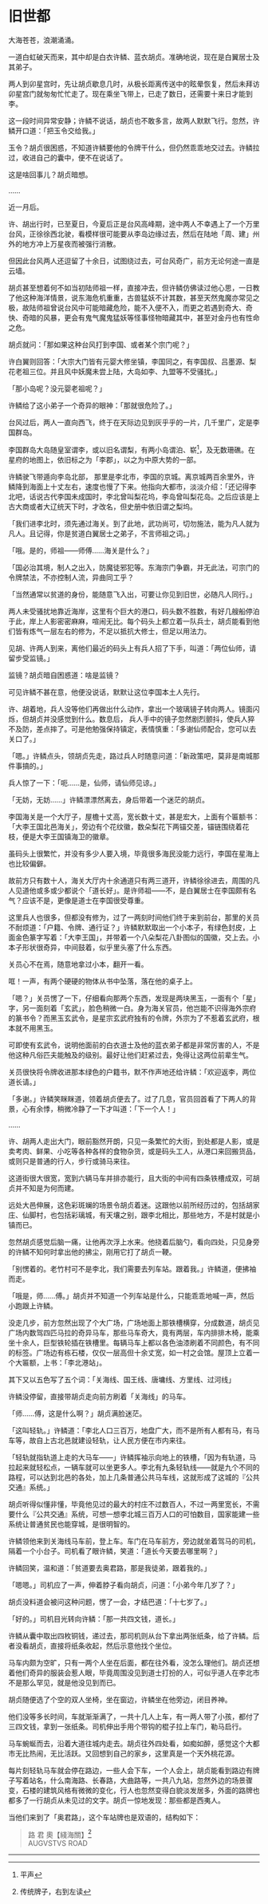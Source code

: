 
# 旧世都

大海苍苍，浪潮涌涌。

一道白虹破天而来，其中却是白衣许鳞、蓝衣胡贞。准确地说，现在是白翼居士及其弟子。

两人到卯星宫时，先让胡贞歇息几时，从极长距离传送中的眩晕恢复，然后未拜访卯星宫门就匆匆忙忙走了。现在乘坐飞带上，已走了数日，还需要十来日才能到李。

这一段时间异常安静；许鳞不说话，胡贞也不敢多言，故两人默默飞行。忽然，许鳞开口道：「把玉令交给我。」

玉令？胡贞很困惑，不知道许鳞要他的令牌干什么，但仍然乖乖地交过去。许鳞拉过，收进自己的囊中，便不在说话了。

这是啥回事儿？胡贞暗想。

……

近一月后。

许、胡出行时，已至夏日，今夏后正是台风高峰期，途中两人不幸遇上了一个万里台风，正徐徐西北驶，看模样很可能要从李岛边缘过去，然后在陆地「周、建」州外的地方冲上万星夜而被强行消散。

但因此台风两人还逗留了十余日，试图绕过去，可台风奇广，前方无论何途一直是云墙。

胡贞甚至想着何不如当初陆师祖一样，直接冲去，但许鳞仿佛读过他心思，一日教了他这种海洋情景，说东海危机重重，古兽猛妖不计其数，甚至天然鬼魔亦常见之极，故陆师祖曾说台风中可能暗藏危险，能不入便不入，而更之若遇到奇大、奇快、奇暗的风暴，更会有鬼气魔鬼猛妖等怪事怪物暗藏其中，甚至对金丹也有性命之危。

胡贞就问：「那如果这种台风打到李国、或者某个宗门呢？」

许白翼则回答：「大宗大门皆有元婴大修坐镇，李国同之，有李国叔、吕墨源、梨花老祖三位。并且风中妖魔未尝上陆，大岛如李、九盟等不受骚扰。」

「那小岛呢？没元婴老祖呢？」

许鳞给了这小弟子一个奇异的眼神：「那就很危险了。」

台风过后，两人一直向西飞，终于在天际边见到灰乎乎的一片，几千里广，定是李国群岛。

李国群岛大岛随皇室谓李，或以旧名谓梨，有两小岛谓泊、崭[^1]，及无数珊礁。在星府的地图上，依旧标之为「李郡」，以之为中原大势的一部。

许鳞驶飞带遁向李岛北部， 那里是李北市，李国的京城。离京城两百余里外，许鳞降到海面上十丈左右，速度也慢了下来。他指向大都市，淡淡介绍：「还记得李北吧，话说古代李国未成国时，李北曾叫梨花坞，李岛曾叫梨花岛。之后应该是上古大商或者大辽统天下时，才改名，但史册中依旧谓之梨坞。

「我们进李北时，须先通过海关。到了此地，武功尚可，切勿施法，能为凡人就为凡人。且记得，你是贫道白翼居士之弟子，不言师祖之词。」

「哦。是的，师祖——师傅……海关是什么？」

「国必治其境，制人之出入，防魔徒邪犯等。东海宗门争霸，并无此法，可宗门的令牌禁法，不亦控制人流，异曲同工乎？

「当然通常以贫道的身份，能随意飞入出，可要让你见到旧世，必随凡人同行。」

两人未受骚扰地靠近海岸，这里有个巨大的港口，码头数不胜数，有好几艘船停泊于此，岸上人影密密麻麻，喧闹无比。每个码头上都立着一队兵士，胡贞能看到他们皆有炼气一层左右的修为，不足以抵抗大修士，但足以用法力。

见胡、许两人到来，离他们最近的码头上有兵人招了下手，叫道：「两位仙师，请留步受监镜。」

监镜？胡贞暗自困惑道：啥是监镜？

可见许鳞不甚在意，他便没说话，默默让这位李国本土人先行。

许、胡着地，兵人没等他们再做出什么动作，拿出一个玻璃镜子转向两人。镜面闪烁，但胡贞并没感觉到什么。数息后， 兵人手中的镜子忽然剧烈颤抖，使兵人猝不及防，差点摔了。可是他勉强保持镇定，表情慎重：「多谢仙师配合，您可以去关口了。」

「嗯。」许鳞点头，领胡贞先走，路过兵人时随意问道：「新政策吧，莫非是南城那件事搞的。」

兵人惊了一下：「呃……是，仙师，请仙师见谅。」

「无妨，无妨……」许鳞漂漂然离去，身后带着一个迷茫的胡贞。

李国海关是一个大厅子，屋檐十丈高，宽长数十丈，甚是宏大，上面有个匾额书：「大李王国北邑海关」，旁边有个花纹徽，数朵梨花下两锚交差，锚链围绕着花枝，便是大李王国镇海卫的徽章。

虽码头上很繁忙，并没有多少人要入境，毕竟很多海民没能力远行，李国在星海上也比较偏僻。

故前方只有数十人，海关大厅内十余通道只有两三道开，许鳞徐徐进去，周围的凡人见道他或多或少都说个「道长好」。是许师祖——不，是白翼居士在李国颇有名气？应该不是，更像是道士在李国很受尊重。

这里兵人也很多，但都没有修为，过了一两刻时间他们终于来到前台，那里的关员不耐烦道：「户籍、令牌、通行证？」许鳞默默取出一个小本子，有绿色封皮，上面金色篆字写着：「大李王国」，并带着一个八朵梨花八卦图似的国徽，交上去。小本子形状很奇异，中间鼓着，似乎里头塞了什么东西。

关员心不在焉，随意地拿过小本，翻开一看。

哐！一声，有两个硬硬的物体从书中坠落，落在他的桌子上。

「嗯？」关员愣了一下，仔细看向那两个东西，发现是两块黑玉，一面有个「星」字，另一面刻着「玄武」，脸色稍微一白。身为海关官员，他岂能不识得海外宗府的篆书令？而黑玉玄武令，是星宗玄武府独有的令牌，外宗为了不惹着玄武府，根本就不用黑玉。

可即使有玄武令，说明他面前的白衣道士及他的蓝衣弟子都是非常厉害的人，不是他这种凡俗匹夫能触及的级别。最好让他们赶紧过去，免得让这两位前辈生气。

关员很快将令牌收进那本绿色的户籍书，默不作声地还给许鳞：「欢迎返李，两位道长请。」

「多谢。」许鳞笑眯眯道，领着胡贞便去了。过了几息，官员回首看了下两人的背景，心有余悸，稍微冷静了一下才叫道：「下一个人！」

……

许、胡两人走出大门，眼前豁然开朗，只见一条繁忙的大街，到处都是人影，或是卖考肉、鲜果、小吃等各种各样的食物杂货，或是码头工人，从港口来回搬货品，或则只是普通的行人，步行或骑马来往。

这道街很大很宽，宽到六辆马车并排亦能行，且大街的中间有四条铁槽成双，可胡贞并不知是为何而建。

远处大邑伸展，这色彩斑斓的场景令胡贞着迷。这跟他以前所经历过的，包括胡家庄、仙脚村，也包括彩璃城，有天壤之别，跟李北相比，那些地方，不是村就是小镇而已。

忽然胡贞感觉后脑一痛，让他再次浮上水来。他挠着后脑勺，看向四处，只见身旁的许鳞不知何时拿出他的拂尘，刚用它打了胡贞一鞕。

「别愣着的。老竹村可不是李北，我们需要去列车站。跟着我。」许鳞道，便拂袖而走。

「哦是，师……傅。」胡贞并不知道一个列车站是什么，只能乖乖地喊一声，然后小跑跟上许鳞。

没走几步，前方忽然出现了个大广场，广场地面上那铁槽横穿，分成数道，胡贞见广场内数驾四匹马拉的奇异马车，那些马车奇大，竟有两层，车内排排木椅，能乘坐十余人，巨型铁轮插在铁槽里。每辆马车上都以各色油漆刷着不同颜色，有不同的标签。广场边有栋石楼，仅仅一层高但十余丈宽，如一村之会馆。屋顶上立着一个大匾额，上书：「李北港站」。

其下又以五色写了五个词：「关海线、国王线、唐墉线、方里线、过河线」

许鳞没停留，直接带胡贞走向前方刷着「关海线」的马车。

「师……傅，这是什么啊？」胡贞满脸迷茫。

「这叫轻轨。」许鳞道：「李北人口三百万，地盘广大，而不是所有人都有马，有马车等，故自上古北邑就建设轻轨，让人民方便在市内来往。

「轻轨就指轨道上走的大马车——」许鳞挥袖示向地上的铁槽，「因为有轨道，马拉起来就轻松点，一辆车就可以坐更多人。李北有九条轻轨线——就是九个不同的路程，可以达到北邑的各处，加上几条普通公共马车线，这就形成了这城的『公共交通』系统。」

胡贞听得似懂非懂，毕竟他见过的最大的村庄不过数百人，不过一两里宽长，不需要什么『公共交通』系统，可想一想李北城三百万人口的可怕数目，国家能建一些系统让普通贫民也能穿城，是很明智的。

许鳞领他来到关海线马车前，登上车。车门在马车前方，旁边就坐着驾马的司机，隔着一个小台子。司机看了眼许鳞，笑道：「道长今天要去哪里啊？」

许鳞回笑，温和道：「贫道要去奥君路，那是我徒弟，跟着我的。」

「嗯嗯。」司机应了一声，伸着脖子看向胡贞，问道：「小弟今年几岁了？」

胡贞没料道会被问这种问题，愣了一会，才结巴道：「十七岁了。」

「好的。」司机目光转向许鳞：「那一共四文钱，道长。」

许鳞从囊中取出四枚铜钱，递过去，那司机则从台下拿出两张纸条，给了许鳞。后者没看胡贞，直接将纸条收起，然后示意他找个坐位。

马车内颇为空旷，只有一两个人坐在后面，都在往外看，没怎么理他们。胡贞还想着他们奇异的服装会惹人眼，毕竟周围没见到道士打扮的人，可似乎道人在李北市不是那么罕见，就是他没见到而已。

胡贞随便选了个空的双人坐椅，坐在窗边，许鳞坐在他旁边，闭目养神。

他们没等多长时间，车就渐渐满了，一共十几人上车，有一两人带了小孩，都付了三四文钱，拿到一张纸条。司机伸出手用个带钩的棍子拉上车门，勒马启行。

马车蜿蜒而去，沿着大道往城内走去。胡贞往外四处看，如痴如醉，感觉这个大都市无比热闹，无比活跃。又回想到自己的家乡，这里真是一个天外桃花源。

每片刻轻轨马车就会停在路边，一些人会下车，一个人会上，胡贞能看到路边有牌子写着站名，什么南海路、长春路，大曲路等，一共八九站，忽然外边的场景骤变，石楼的建筑风格有微微的变化，行人也忽然变得白貌淡发居多，外面的路牌也都多了一行胡贞从未见过的文字。胡贞一惊地发现：那些都是西夷人。

当他们来到了「奥君路」，这个车站牌也是双语的，结构如下：

> 路 君 奧【綫海關】[^2]    
> AUGVSTVS ROAD

-----

[^1]: 平声     
[^2]: 传统牌子，右到左读






